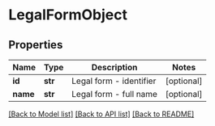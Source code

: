 # LegalFormObject

## Properties
Name | Type | Description | Notes
------------ | ------------- | ------------- | -------------
**id** | **str** | Legal form - identifier | [optional] 
**name** | **str** | Legal form - full name | [optional] 

[[Back to Model list]](../README.md#documentation-for-models) [[Back to API list]](../README.md#documentation-for-api-endpoints) [[Back to README]](../README.md)


